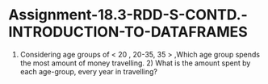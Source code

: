 # Assignment-18.3-RDD-S-CONTD.-INTRODUCTION-TO-DATAFRAMES
1) Considering age groups of &lt; 20 , 20-35, 35 > ,Which age group spends the most amount of money travelling. 2) What is the amount spent by each age-group, every year in travelling?
